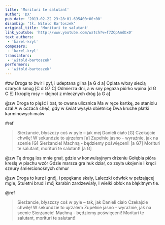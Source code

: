```yaml
---
title: 'Morituri te salutant'
author: 'DX'
pub_date: '2013-02-22 23:28:01.695400+00:00'
disambig: 'tł. Witold Bartoszek'
original_title: 'Morituri te salutant'
link_youtube: 'http://www.youtube.com/watch?v=f7ZCpAndDx0'
text_authors:
 - 'karel-kryl'
composers:
 - 'karel-kryl'
translators:
 - 'witold-bartoszek'
performers:
 - 'witold-bartoszek'
---
```


#zw
Droga to żwir i pył, i udeptana glina [a G d a]
Oplata włosy siecią szarych smug [C d G7 C]
Odmierza dni, a w sny pegaza piórko wpina [d G C E]
I kroplę rosy – klejnot z mlecznych dróg [a G a]

@zw
Droga to pięść i bat, to cwana ulicznica
Ma w ręce kartkę, ze staniolu szal
A w oczach chęć, gdy w świat wysyła obietnicę
Dwa kruche płatki karminowych malw

#ref
>Sierżancie, błyszczy coś w pyle – jak mej Danieli ciało [G]
>Czekajcie chwilę! W sekundzie to ujrzałem [a]
>Zupełnie jasno - wyraźnie, jak na scenie [G]
>Sierżancie! Machną - będziemy poświęceni! [a G7]
>Morituri te salutant, morituri te salutant! [a G]

@zw
Tą drogą los mnie gnał, gdzie w konwulsyjnym drżeniu
Gołębia pióra kreślą w piachu wzór
Gdzie marsza gra huk dział, co zsyła ukojenie
I kręci sznury śmiercionośnych chmur

@zw
Droga to kurz i gnój, i popękane skały,
Laleczki odwłok w pełzającej mgle,
Stuletni brud i mój karabin zardzewiały,
I wielki obłok na błękitnym tle.

@ref
>Sierżancie, błyszczy coś w pyle – tak, jak Danieli ciało
>Czekajcie chwilę! W sekundzie to ujrzałem
>Zupełnie jasno - wyraźnie, jak na scenie
>Sierżancie! Machną - będziemy poświęceni!
>Morituri te salutant, morituri te salutant!
